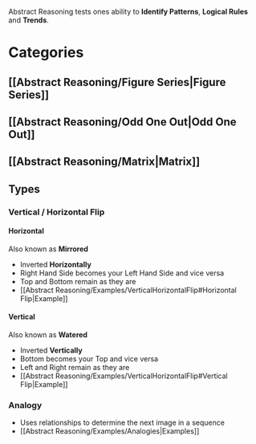  Abstract Reasoning tests ones ability to **Identify Patterns**, **Logical Rules** and **Trends**.

# Categories

## [[Abstract Reasoning/Figure Series|Figure Series]]

## [[Abstract Reasoning/Odd One Out|Odd One Out]]

## [[Abstract Reasoning/Matrix|Matrix]]


## Types

### Vertical / Horizontal Flip

#### Horizontal
Also known as **Mirrored**
- Inverted **Horizontally**
- Right Hand Side becomes your Left Hand Side and vice versa
- Top and Bottom remain as they are
- [[Abstract Reasoning/Examples/VerticalHorizontalFlip#Horizontal Flip|Example]]

#### Vertical
Also known as **Watered**
- Inverted **Vertically**
- Bottom becomes your Top and vice versa
- Left and Right remain as they are
- [[Abstract Reasoning/Examples/VerticalHorizontalFlip#Vertical Flip|Example]]


### Analogy

- Uses relationships to determine the next image in a sequence
- [[Abstract Reasoning/Examples/Analogies|Examples]]
###